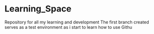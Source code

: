 # Learning_Space
Repository for all my learning and development
   The first branch created serves as a test environment as i start to learn how to use Githu
